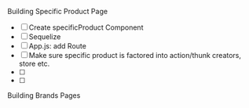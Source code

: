 Building Specific Product Page

- [ ] Create specificProduct Component
- [ ] Sequelize
- [ ] App.js: add Route
- [ ] Make sure specific product is factored into action/thunk creators, store etc.
- [ ]
- [ ]

Building Brands Pages
